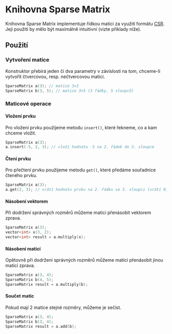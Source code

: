 # Knihovna Sparse Matrix

Knihovna Sparse Matrix implementuje řídkou matici za využití formátu [CSR](http://netlib.org/linalg/html_templates/node91.html#SECTION00931100000000000000). Její použití by mělo být maximálně intuitivní (vizte příklady níže).

## Použití

### Vytvoření matice

Konstruktor přebírá jeden či dva parametry v závislosti na tom, chceme-li vytvořit čtvercovou, resp. nečtvercovou matici.

```cpp
SparseMatrix a(3); // matice 3×3
SparseMatrix b(3, 5); // matice 3×5 (3 řádky, 5 sloupců)
```


### Maticové operace

#### Vložení prvku

Pro vložení prvku použijeme metodu `insert()`, které řekneme, co a kam chceme vložit.

```cpp
SparseMatrix a(3);
a.insert(-5, 2, 3); // vloží hodnotu -5 na 2. řádek do 3. sloupce
```

#### Čtení prvku

Pro přečtení prvku použijeme metodu `get()`, které předáme souřadnice čteného prvku.

```cpp
SparseMatrix a(3);
a.get(2, 3); // vrátí hodnotu prvku na 2. řádku ve 3. sloupci (vrátí 0, pokud na tuto pozici nebyl vložen prvek)
```

#### Násobení vektorem

Při dodržení správných rozměrů můžeme matici přenásobit vektorem zprava.

```cpp
SparseMatrix a(3);
vector<int> x(3, 2);
vector<int> result = a.multiply(x);
```

#### Násobení maticí

Opětovně při dodržení správných rozměrů můžeme matici přenásobit jinou maticí zprava.

```cpp
SparseMatrix a(3, 4);
SparseMatrix b(4, 5);
SparseMatrix result = a.multiply(b);
```

#### Součet matic

Pokud mají 2 matice stejné rozměry, můžeme je sečíst.

```cpp
SparseMatrix a(3, 4);
SparseMatrix b(3, 4);
SparseMatrix result = a.add(b);
```
